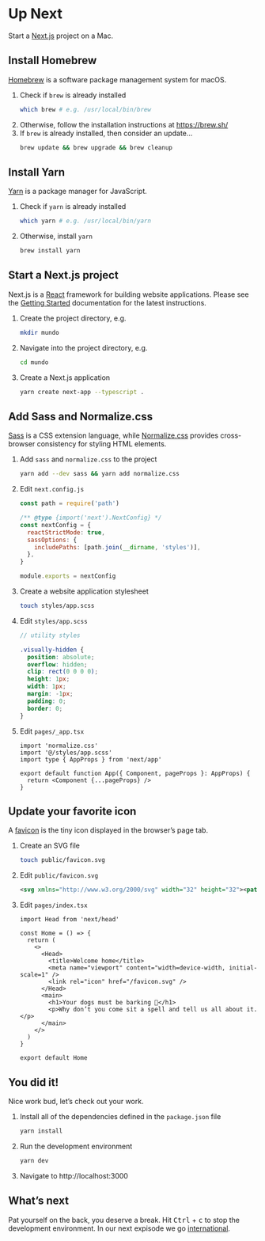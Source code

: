 # Up Next

Start a [Next.js](https://nextjs.org) project on a Mac.

## Install Homebrew

[Homebrew](https://brew.sh) is a software package management system for macOS.

1. Check if `brew` is already installed
   ```sh
   which brew # e.g. /usr/local/bin/brew
   ```
2. Otherwise, follow the installation instructions at https://brew.sh/
3. If `brew` is already installed, then consider an update...
   ```sh
   brew update && brew upgrade && brew cleanup
   ```

## Install Yarn

[Yarn](https://yarnpkg.com) is a package manager for JavaScript.

1. Check if `yarn` is already installed
   ```sh
   which yarn # e.g. /usr/local/bin/yarn
   ```
2. Otherwise, install `yarn`
   ```sh
   brew install yarn
   ```

## Start a Next.js project

Next.js is a [React](https://reactjs.org) framework for building website applications. Please see the [Getting Started](https://nextjs.org/docs/getting-started) documentation for the latest instructions.

1. Create the project directory, e.g.
   ```sh
   mkdir mundo
   ```
2. Navigate into the project directory, e.g.
   ```sh
   cd mundo
   ```
3. Create a Next.js application
   ```sh
   yarn create next-app --typescript .
   ```

## Add Sass and Normalize.css

[Sass](https://sass-lang.com) is a CSS extension language, while [Normalize.css](https://necolas.github.io/normalize.css/) provides cross-browser consistency for styling HTML elements.

1. Add `sass` and `normalize.css` to the project
   ```sh
   yarn add --dev sass && yarn add normalize.css
   ```
2. Edit `next.config.js`
   ```js
   const path = require('path')

   /** @type {import('next').NextConfig} */
   const nextConfig = {
     reactStrictMode: true,
     sassOptions: {
       includePaths: [path.join(__dirname, 'styles')],
     },
   }

   module.exports = nextConfig
   ```
3. Create a website application stylesheet
   ```sh
   touch styles/app.scss
   ```
4. Edit `styles/app.scss`
    ```scss
    // utility styles

    .visually-hidden {
      position: absolute;
      overflow: hidden;
      clip: rect(0 0 0 0);
      height: 1px;
      width: 1px;
      margin: -1px;
      padding: 0;
      border: 0;
    }
    ```
5. Edit `pages/_app.tsx`
   ```tsx
   import 'normalize.css'
   import '@/styles/app.scss'
   import type { AppProps } from 'next/app'

   export default function App({ Component, pageProps }: AppProps) {
     return <Component {...pageProps} />
   }
   ```

## Update your favorite icon

A [favicon](https://developer.mozilla.org/en-US/docs/Glossary/Favicon) is the tiny icon displayed in the browser’s page tab.

1. Create an SVG file
   ```sh
   touch public/favicon.svg
   ```
2. Edit `public/favicon.svg`
   ```svg
   <svg xmlns="http://www.w3.org/2000/svg" width="32" height="32"><path d="M16 0C7.163 0 0 7.163 0 16s7.163 16 16 16 16-7.163 16-16S24.837 0 16 0zm0 30c-1.967 0-3.84-.407-5.538-1.139l7.286-8.197a.998.998 0 0 0 .253-.664v-3a1 1 0 0 0-1-1c-3.531 0-7.256-3.671-7.293-3.707A1 1 0 0 0 9.001 12h-4a1 1 0 0 0-1 1v6c0 .379.214.725.553.894l3.447 1.724v5.871c-3.627-2.53-6-6.732-6-11.489 0-2.147.484-4.181 1.348-6h3.652c.265 0 .52-.105.707-.293l4-4A1 1 0 0 0 12.001 5V2.581a14.013 14.013 0 0 1 4-.581c2.2 0 4.281.508 6.134 1.412A5.961 5.961 0 0 0 20.002 8c0 1.603.624 3.109 1.757 4.243a5.985 5.985 0 0 0 4.536 1.751c.432 1.619 1.211 5.833-.263 11.635a.936.936 0 0 0-.026.163A13.956 13.956 0 0 1 16.002 30z"/></svg>
   ```
3. Edit `pages/index.tsx`
   ```tsx
   import Head from 'next/head'

   const Home = () => {
     return (
       <>
         <Head>
           <title>Welcome home</title>
           <meta name="viewport" content="width=device-width, initial-scale=1" />
           <link rel="icon" href="/favicon.svg" />
         </Head>
         <main>
           <h1>Your dogs must be barking 🐶</h1>
           <p>Why don’t you come sit a spell and tell us all about it.</p>
         </main>
       </>
     )
   }

   export default Home
   ```

## You did it!

Nice work bud, let’s check out your work.

1. Install all of the dependencies defined in the `package.json` file
   ```sh
   yarn install
   ```
2. Run the development environment
   ```sh
   yarn dev
   ```
3. Navigate to http://localhost:3000

## What’s next

Pat yourself on the back, you deserve a break. Hit <kbd>Ctrl</kbd> + <kbd>c</kbd> to stop the development environment. In our next expisode we go [international](https://nextjs.org/docs/advanced-features/i18n-routing).
